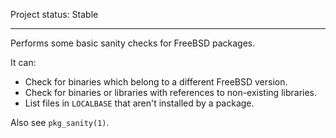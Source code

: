 Project status: Stable

-----------------------------------------

Performs some basic sanity checks for FreeBSD packages.

It can:

- Check for binaries which belong to a different FreeBSD version.
- Check for binaries or libraries with references to non-existing libraries.
- List files in `LOCALBASE`  that aren't installed by a package.

Also see `pkg_sanity(1)`.
